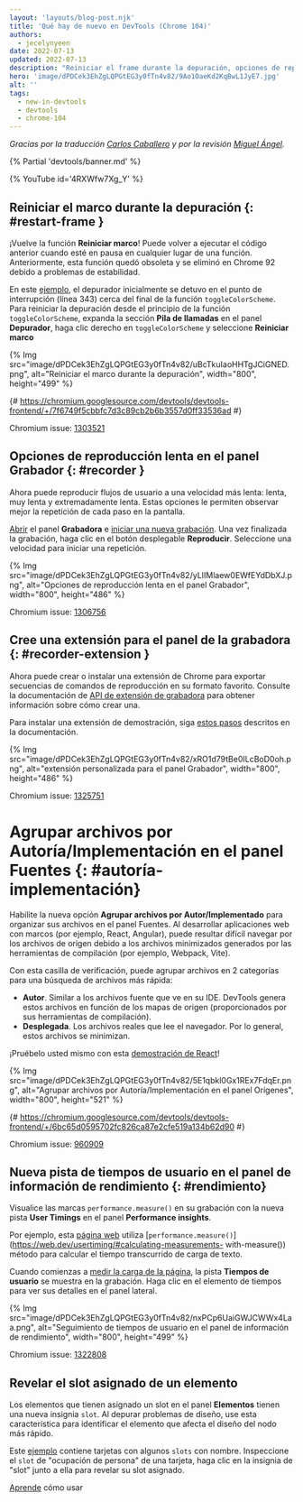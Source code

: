 ```yaml
---
layout: 'layouts/blog-post.njk'
title: 'Qué hay de nuevo en DevTools (Chrome 104)'
authors:
  - jecelynyeen
date: 2022-07-13
updated: 2022-07-13
description: "Reiniciar el frame durante la depuración, opciones de reproducción lenta en el panel Grabador y más."
hero: 'image/dPDCek3EhZgLQPGtEG3y0fTn4v82/9Ao1OaeKd2KqBwL1JyE7.jpg'
alt: ''
tags:
  - new-in-devtools
  - devtools
  - chrome-104
---
```


_Gracias  por la traducción [Carlos Caballero](https://carloscaballero.io) y  por la revisión [Miguel Ángel](https://midu.dev)._

{% Partial 'devtools/banner.md' %}

{% YouTube id='4RXWfw7Xg_Y' %}
<!-- start: translation instructions -->
<!-- + 1. Remove the "draft: true" tag above when submitting PR -->
<!-- + 2. Provide translations under each of the English commented original content -->
<!-- + 3. Translate the "description" tag above -->
<!-- + 4. Translate all the <img> alt text -->
<!-- + 5. Update the whats-new.md file -->

<!-- ## Restart frame during debugging {: #restart-frame } -->
## Reiniciar el marco durante la depuración {: #restart-frame } 

<!-- The **Restart frame** feature is back! You can re-run the preceding code when paused somewhere in a function. Previously, this feature was deprecated and removed in Chrome 92 due to stability issues.  -->
¡Vuelve la función **Reiniciar marco**! Puede volver a ejecutar el código anterior cuando esté en pausa en cualquier lugar de una función. Anteriormente, esta función quedó obsoleta y se eliminó en Chrome 92 debido a problemas de estabilidad.

<!-- In this [example](https://jec.fyi/), the debugger initially paused at the breakpoint (line 343) near the end of the `toggleColorScheme` function. To restart the debugging from the beginning of the `toggleColorScheme` function, expand the **Call stack** section in the **Debugger** pane, right click on `toggleColorScheme` and select **Restart frame**.  -->
En este [ejemplo](https://jec.fyi/), el depurador inicialmente se detuvo en el punto de interrupción (línea 343) cerca del final de la función `toggleColorScheme`. Para reiniciar la depuración desde el principio de la función `toggleColorScheme`, expanda la sección **Pila de llamadas** en el panel **Depurador**, haga clic derecho en `toggleColorScheme` y seleccione **Reiniciar marco**



{% Img src="image/dPDCek3EhZgLQPGtEG3y0fTn4v82/uBcTkuIaoHHTgJCiGNED.png", alt="Reiniciar el marco durante la depuración", width="800", height="499" %}

{# https://chromium.googlesource.com/devtools/devtools-frontend/+/7f6749f5cbbfc7d3c89cb2b6b3557d0ff33536ad #}

Chromium issue: [1303521](https://crbug.com/1303521)


<!-- ## Slow replay options in the Recorder panel {: #recorder } -->
## Opciones de reproducción lenta en el panel Grabador {: #recorder }

<!-- You can now replay user flows at a slower speed — slow, very slow, and extremely slow. These options let you better observe each step replay on screen. -->
Ahora puede reproducir flujos de usuario a una velocidad más lenta: lenta, muy lenta y extremadamente lenta. Estas opciones le permiten observar mejor la repetición de cada paso en la pantalla.

<!-- [Open](/docs/devtools/recorder/#open) the **Recorder** panel and [start a new recording](/docs/devtools/recorder/#record). Once the recording is done, click on the **Replay** dropdown button. Select a speed to start a replay. -->
[Abrir](/docs/devtools/recorder/#open) el panel **Grabadora** e [iniciar una nueva grabación](/docs/devtools/recorder/#record). Una vez finalizada la grabación, haga clic en el botón desplegable **Reproducir**. Seleccione una velocidad para iniciar una repetición.


{% Img src="image/dPDCek3EhZgLQPGtEG3y0fTn4v82/yLIIMlaew0EWfEYdDbXJ.png", alt="Opciones de reproducción lenta en el panel Grabador", width="800", height="486" %}

Chromium issue: [1306756](https://crbug.com/1306756)


<!-- ## Build an extension for the Recorder panel {: #recorder-extension } -->
## Cree una extensión para el panel de la grabadora {: #recorder-extension } 

<!-- You can now build or install a Chrome extension to export replay scripts in your favorite format. See [Recorder extension API](/docs/extensions/reference/devtools_recorder/) documentation to learn how to build one. -->
Ahora puede crear o instalar una extensión de Chrome para exportar secuencias de comandos de reproducción en su formato favorito. Consulte la documentación de [API de extensión de grabadora](/docs/extensions/reference/devtools_recorder/) para obtener información sobre cómo crear una.


<!-- To install a demo extension, follow [these steps](https://github.com/puppeteer/replay#create-a-chrome-extension-for-recorder-available-from-chrome-104-onwards) outlined in the documentation.  -->
Para instalar una extensión de demostración, siga [estos pasos](https://github.com/puppeteer/replay#create-a-chrome-extension-for-recorder-disponible-from-chrome-104-onwards) descritos en la documentación.

{% Img src="image/dPDCek3EhZgLQPGtEG3y0fTn4v82/xRO1d79tBe0ILcBoD0oh.png", alt="extensión personalizada para el panel Grabador", width="800", height="486" %}

Chromium issue: [1325751](https://crbug.com/1325751)


<!-- ## Group files by Authored / Deployed in the Sources panel {: #authored-deployed } -->
# Agrupar archivos por Autoría/Implementación en el panel Fuentes {: #autoría-implementación}

<!-- Enable the new **Group files by Authored / Deployed** option to organize your files in the Sources panel. When developing web applications with frameworks (for example, React, Angular), it can be difficult to navigate the source files due to the minified files generated by the build tools (for example, Webpack, Vite).  -->
Habilite la nueva opción **Agrupar archivos por Autor/Implementado** para organizar sus archivos en el panel Fuentes. Al desarrollar aplicaciones web con marcos (por ejemplo, React, Angular), puede resultar difícil navegar por los archivos de origen debido a los archivos minimizados generados por las herramientas de compilación (por ejemplo, Webpack, Vite).


<!-- With this checkbox, you can group files into 2 categories for quicker file search: -->
Con esta casilla de verificación, puede agrupar archivos en 2 categorías para una búsqueda de archivos más rápida:
 
<!-- - **Authored**. Similar to the source files you view in your IDE. DevTools generates these files based on sourcemaps (provided by your build tools).
- **Deployed**. The actual files that the browser reads. Usually these files are minified. -->
- **Autor**. Similar a los archivos fuente que ve en su IDE. DevTools genera estos archivos en función de los mapas de origen (proporcionados por sus herramientas de compilación).
- **Desplegada**. Los archivos reales que lee el navegador. Por lo general, estos archivos se minimizan.
 
<!-- Try it yourself with this [React demo](https://reactjs.org/)! -->
¡Pruébelo usted mismo con esta [demostración de React](https://reactjs.org/)!

{% Img src="image/dPDCek3EhZgLQPGtEG3y0fTn4v82/5E1qbkl0Gx1REx7FdqEr.png", alt="Agrupar archivos por Autoría/Implementación en el panel Orígenes", width="800", height="521" %}

{# https://chromium.googlesource.com/devtools/devtools-frontend/+/6bc65d0595702fc826ca87e2cfe519a134b62d90 #}
 
Chromium issue: [960909](https://crbug.com/960909)


<!-- ## New User Timings track in the Performance insights panel {: #performance } -->
## Nueva pista de tiempos de usuario en el panel de información de rendimiento {: #rendimiento}


<!-- Visualize `performance.measure()` marks in your recording with the new **User Timings** track in the **Performance insights** panel. -->
Visualice las marcas `performance.measure()` en su grabación con la nueva pista **User Timings** en el panel **Performance insights**.

<!-- For example, this [web page](https://jec.fyi/demo/perf-measure) uses the [`performance.measure()`](https://web.dev/usertiming/#calculating-measurements-with-measure()) method to calculate the elapsed time of text loading. -->
Por ejemplo, esta [página web](https://jec.fyi/demo/perf-measure) utiliza [`performance.measure()`](https://web.dev/usertiming/#calculating-measurements- with-measure()) método para calcular el tiempo transcurrido de carga de texto.

<!-- When you start [measuring the page load](/docs/devtools/performance-insights/#record), the **User Timings** track shows in the recording. Click on the timings item to view its details on the side pane. -->
Cuando comienzas a [medir la carga de la página](/docs/devtools/performance-insights/#record), la pista **Tiempos de usuario** se muestra en la grabación. Haga clic en el elemento de tiempos para ver sus detalles en el panel lateral.


{% Img src="image/dPDCek3EhZgLQPGtEG3y0fTn4v82/nxPCp6UaiGWJCWWx4Laa.png", alt="Seguimiento de tiempos de usuario en el panel de información de rendimiento", width="800", height="499" %}

Chromium issue: [1322808](https://crbug.com/1322808)

 
<!-- ## Reveal assigned slot of an element {: #slot } -->
## Revelar el slot asignado de un elemento

<!-- Slotted elements in the **Elements** panel have a new `slot` badge. When debugging layout issues, use this feature to identify the element which affects the node's layout quicker.  -->
Los elementos que tienen asignado un slot en el panel **Elementos** tienen una nueva insignia `slot`. Al depurar problemas de diseño, use esta característica para identificar el elemento que afecta el diseño del nodo más rápido.


<!-- This [example](https://mdn.github.io/web-components-examples/slotted-pseudo-element/) contains cards with a few named slots. Inspect the `person-occupation` slot of a card, click the `slot` badge next to it to reveal its assigned slot. -->
Este [ejemplo](https://mdn.github.io/web-components-examples/slotted-pseudo-element/) contiene tarjetas con algunos `slots` con nombre. Inspeccione el `slot` de "ocupación de persona" de una tarjeta, haga clic en la insignia de "slot" junto a ella para revelar su slot asignado.

<!-- [Learn](https://developer.mozilla.org/docs/Web/Web_Components/Using_templates_and_slots) how to use [<template>](https://developer.mozilla.org/docs/Web/HTML/Element/template) and [<slot>](https://developer.mozilla.org/docs/Web/HTML/Element/slot) elements to create a flexible template that can then be used to populate the shadow DOM of a web component. -->
[Aprende](https://developer.mozilla.org/docs/Web/Web_Components/Using_templates_and_slots) cómo usar [<template>](https://developer.mozilla.org/docs/Web/HTML/Element/template ) y [<slot>](https://developer.mozilla.org/docs/Web/HTML/Element/slot) elementos para crear una plantilla flexible que luego se puede usar para completar el DOM oculto de un componente web.

{% Img src="image/dPDCek3EhZgLQPGtEG3y0fTn4v82/7uQGHp9WoMCG1RIAkgIF.png", alt="Revelar el slot asignado de un elemento", width="800", height="486" %}

{# https://chromium.googlesource.com/devtools/devtools-frontend/+/164e238dabefc08018318a981131eedf2e81736b #}

Chromium issue: [1018906](https://crbug.com/1018906)


<!-- ## Simulate hardware concurrency for Performance recordings {: #simulate } -->
## Simule la concurrencia de hardware en las grabaciones de rendimiento {: #simulate } 
 
<!-- The new **Hardware concurrency** setting in the **Performance** panel allows developers to configure the value reported by `navigator.hardwareConcurrency`. -->
La nueva configuración de **Simultaneidad de hardware** en el panel **Rendimiento** permite a los desarrolladores configurar el valor informado por `navigator.hardwareConcurrency`.

<!-- Some applications use `navigator.hardwareConcurrency` to control the degree of parallelism of their application, for example, to control Emscripten pthread pool size. With this feature, developers can test their application performance with different core counts. -->
Algunas aplicaciones usan `navigator.hardwareConcurrency` para controlar el grado de paralelismo de su aplicación, por ejemplo, para controlar el tamaño del conjunto de subprocesos de Emscripten. Con esta función, los desarrolladores pueden probar el rendimiento de su aplicación con diferentes recuentos de núcleos.

 
{% Img src="image/dPDCek3EhZgLQPGtEG3y0fTn4v82/PyykGRv29FZbBKJAwWOW.png", alt="Simule la concurrencia de hardware para grabaciones de rendimiento", width="800", height="536" %}

{# https://chromium.googlesource.com/devtools/devtools-frontend/+/b26de259d74a45e700d989ad9178c5e3a8b73145 #}
 
Chromium issue: [1297439](https://crbug.com/1297439)


<!-- ## Preview non-color value when autocompleting CSS variables {: #css-var } -->
## Vista previa del valor sin color al autocompletar variables CSS


<!-- When autocompleting CSS variables, DevTools now populates the non-color variable with a meaningful value so that you can preview what kind of change the value will have on the node. -->
Al completar automáticamente las variables CSS, DevTools ahora completa la variable sin color con un valor significativo para que pueda obtener una vista previa de qué tipo de cambio tendrá el valor en el nodo.

{% Img src="image/dPDCek3EhZgLQPGtEG3y0fTn4v82/V4slwNtX9HwLPdAyr8JF.png", alt="Vista previa del valor sin color al autocompletar variables CSS", width="800", height="431" %}

{# https://chromium.googlesource.com/devtools/devtools-frontend/+/977cc58cb5654a2b68142ef8ac1b3f9ac2822694 #}

Chromium issue: [1285091](https://crbug.com/1285091)

        
<!-- ## Identify blocking frames in the Back/forward cache pane {: #bfcache } -->
## Identifique los marcos de bloqueo en el panel de caché Atrás/Adelante {: #bfcache }


<!-- The [Back/forward cache](/docs/devtools/application/back-forward-cache/) pane in the **Application** panel has new **frames** section to help you identify blocking frames that may be preventing the page from being eligible for bfcache. -->
El panel [Caché atrás/adelante](/docs/devtools/application/back-forward-cache/) en el panel **Aplicación** tiene una nueva sección de **marcos** para ayudarlo a identificar los marcos de bloqueo que pueden estar impidiendo que la página sea elegible para bfcache.


{% Img src="image/dPDCek3EhZgLQPGtEG3y0fTn4v82/UaRYEoYYoXhjSIn9seYK.png", alt="Identifique los marcos de bloqueo en el panel de caché Atrás/Adelante", width="800", height="486" %}
 
{# https://chromium.googlesource.com/devtools/devtools-frontend/+/897799b24fff0639d483111dd2d957288ba2bd06 #}
 
Chromium issue: [1288158](https://crbug.com/1288158) 
 
 
<!-- ## Improved autocomplete suggestions for JavaScript objects {: #autocomplete } -->
## Sugerencias de autocompletado mejoradas para objetos de JavaScript{: #autocomplete } 

<!-- The the autocompletion for JavaScript object properties now display based on this order: -->
Las propiedades de autocompletado para objetos de JavaScript ahora se muestran según este orden:

<!-- 1. Own enumerable properties
2. Own non-enumerable properties
3. Inherited enumerable properties
4. Inherited non-enumerable properties -->
1. Propiedades enumerables propias
2. Propiedades no enumerables propias
3. Propiedades enumerables heredadas
4. Propiedades no enumerables heredadas

<!-- Previously, developers found it harder to find relevant properties because the suggestion only favored own properties over inherited properties, and all inherited properties were given equal priority. -->
Anteriormente, a los desarrolladores les resultaba más difícil encontrar propiedades relevantes porque la sugerencia solo favorecía las propiedades propias sobre las propiedades heredadas, y todas las propiedades heredadas tenían la misma prioridad.

{% Img src="image/dPDCek3EhZgLQPGtEG3y0fTn4v82/IvFTcOWrBOTTMRHqn8u4.png", alt="Sugerencias de autocompletado mejoradas para objetos de JavaScript", width="800", height="563" %}

{# https://chromium.googlesource.com/devtools/devtools-frontend/+/cee5205ae93c95b1dce49e220b9ebfa8c998d5a6 #}
 
Chromium issue: [1299241](https://crbug.com/1299241)

 
<!-- ## Sourcemaps improvements {: #sourcemaps } -->
## Mejoras en los mapas de origen {: #sourcemaps }

<!-- Here are a few fixes on sourcemaps to improve the overall debugging experience: -->
 Aquí hay algunas correcciones en los mapas de origen para mejorar la experiencia general de depuración:

<!-- - Breakpoints now work in inline `<script>` with sourceURL annotations. -->
- Los puntos de interrupción ahora funcionan en `<script>` en línea con anotaciones sourceURL.

<!-- - The debugger now resolves block scoped variables in the **Scope** view with source maps. -->
- El depurador ahora resuelve las variables de ámbito de bloque en la vista **Alcance** con mapas de origen.


  {% Img src="image/dPDCek3EhZgLQPGtEG3y0fTn4v82/gv9cGnDMF7OVlXPWntII.png", alt="Resuelve variables de ámbito de bloque", width="800", height="532" %}
<!-- - The debugger now resolves variables in arrow functions in the **Scope** view with source maps. -->
- El depurador ahora resuelve variables en funciones de flecha en la vista **Alcance** con mapas de origen.


  {% Img src="image/dPDCek3EhZgLQPGtEG3y0fTn4v82/CZk0xjwMQAqknkW5G4Xf.png", alt="Resuelve variables en funciones de flecha", width="800", height="479" %}

Chromium issues: [1329113](https://crbug.com/1329113), [1322115](https://crbug.com/1322115)
 
 
<!-- ## Miscellaneous highlights {: #misc } -->
## Destacados varios {: #misc }


<!-- These are some noteworthy fixes in this release: -->
Estas son algunas correcciones notables en esta versión:

<!-- - Fixed the **Auto-completion** setting for the **Sources** panel. Previously, the auto-complete always on even the setting is disabled. ([1323286](https://crbug.com/1323286)) -->
- Se corrigió la configuración de **Autocompletar** para el panel de **Fuentes**. Anteriormente, la función de autocompletar siempre estaba activada, incluso si la configuración estaba deshabilitada. ([1323286](https://crbug.com/1323286))


<!-- - Updated the **Manifest** tab in the **Application** panel to parse the latest color scheme format. ([1318305](https://crbug.com/1318305)) -->
- Se actualizó la pestaña **Manifiesto** en el panel **Aplicación** para analizar el último formato de combinación de colores. ([1318305](https://crbug.com/1318305))

<!-- - Improved the suggestions for the `<script async>` rendering blocking issues in the **Performance insights** panel. Previously,  DevTools suggested to `add async attribute to the script tag` even though the script is already marked as async. ([1334096](https://crbug.com/1334096)) -->
- Se mejoraron las sugerencias para los problemas de bloqueo de representación de `<script async>` en el panel **Perspectivas de rendimiento**. Anteriormente, DevTools sugirió "agregar un atributo asíncrono a la etiqueta del script" aunque el script ya esté marcado como asíncrono. ([1334096](https://crbug.com/1334096))

<!-- - The **Performance insights** panel now detects iframes as potential causes for layout shifts. You can view the iframe details in the **Details** pane. ([1328873](https://crbug.com/1328873)) -->
- El panel **Perspectivas de rendimiento** ahora detecta iframes como posibles causas de cambios de diseño. Puede ver los detalles del iframe en el panel **Detalles**. ([1328873](https://crbug.com/1328873))

<!-- - When [open file](/docs/devtools/resources/#open) in the **Command menu**, the authored files (files generated by sourcemaps) are now ranked higher so they appear above similarly named deployed scripts. ([1312929](https://crbug.com/1312929))  -->

- Cuando [abrir archivo](/docs/devtools/resources/#open) en el **Menú de comandos**, los archivos creados (archivos generados por mapas de origen) ahora se clasifican más alto para que aparezcan encima de los scripts implementados con nombres similares. ([1312929](https://crbug.com/1312929))

{% Partial 'devtools/reach-out.md' %}
{% Partial 'devtools/whats-new.md' %}
